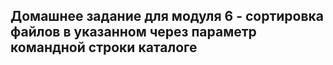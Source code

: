 ## Домашнее задание для модуля 6 - сортировка файлов в указанном через параметр командной строки каталоге
